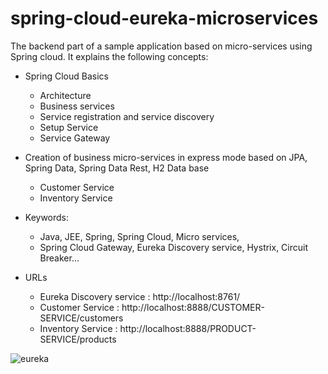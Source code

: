 # spring-cloud-eureka-microservices

The backend part of a sample application based on micro-services using Spring cloud. It explains the following concepts:
- Spring Cloud Basics
    - Architecture
    - Business services
    - Service registration and service discovery
    - Setup Service
    - Service Gateway
- Creation of business micro-services in express mode based on JPA, Spring Data, Spring Data Rest, H2 Data base
    - Customer Service
    - Inventory Service
- Keywords:
    - Java, JEE, Spring, Spring Cloud, Micro services,
    - Spring Cloud Gateway, Eureka Discovery service, Hystrix, Circuit Breaker...

- URLs
    -  Eureka Discovery service : http://localhost:8761/
    -  Customer Service  : http://localhost:8888/CUSTOMER-SERVICE/customers
    -  Inventory Service : http://localhost:8888/PRODUCT-SERVICE/products
    
![eureka](https://user-images.githubusercontent.com/85138089/212431759-53880e64-d714-43d2-a17b-5f2926f6849e.PNG)
